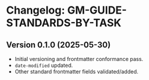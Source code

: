 # Changelog: GM-GUIDE-STANDARDS-BY-TASK

## Version 0.1.0 (2025-05-30)
- Initial versioning and frontmatter conformance pass.
- `date-modified` updated.
- Other standard frontmatter fields validated/added.
